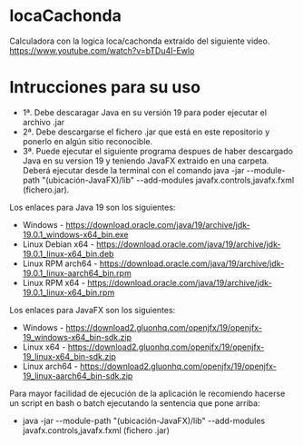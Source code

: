 # locaCachonda
Calculadora con la logica loca/cachonda extraido del siguiente video.
https://www.youtube.com/watch?v=bTDu4I-Ewlo

# Intrucciones para su uso
- 1ª. Debe descaragar Java en su versión 19 para poder ejecutar el archivo .jar
- 2ª. Debe descargarse el fichero .jar que está en este repositorio y ponerlo en algún sitio reconocible.
- 3ª. Puede ejecutar el siguiente programa despues de haber descargado Java en su version 19 y teniendo JavaFX extraido en una carpeta. Deberá ejecutar desde la terminal con el comando java -jar --module-path "(ubicación-JavaFX)/lib" --add-modules javafx.controls,javafx.fxml (fichero.jar).

Los enlaces para Java 19 son los siguientes:
- Windows - https://download.oracle.com/java/19/archive/jdk-19.0.1_windows-x64_bin.exe
- Linux Debian x64 - https://download.oracle.com/java/19/archive/jdk-19.0.1_linux-x64_bin.deb
- Linux RPM arch64 - https://download.oracle.com/java/19/archive/jdk-19.0.1_linux-aarch64_bin.rpm
- Linux RPM x64 - https://download.oracle.com/java/19/archive/jdk-19.0.1_linux-x64_bin.rpm

Los enlaces para JavaFX son los siguientes:
- Windows - https://download2.gluonhq.com/openjfx/19/openjfx-19_windows-x64_bin-sdk.zip
- Linux x64 - https://download2.gluonhq.com/openjfx/19/openjfx-19_linux-x64_bin-sdk.zip
- Linux arch64 - https://download2.gluonhq.com/openjfx/19/openjfx-19_linux-aarch64_bin-sdk.zip

Para mayor facilidad de ejecución de la aplicación le recomiendo hacerse un script en bash o batch ejecutando la sentencia que pone arriba:
- java -jar --module-path "(ubicación-JavaFX)/lib" --add-modules javafx.controls,javafx.fxml (fichero .jar)
